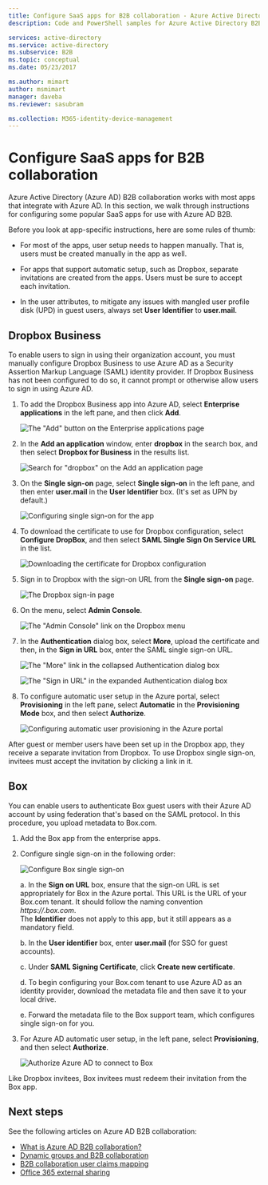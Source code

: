 ```yaml
---
title: Configure SaaS apps for B2B collaboration - Azure Active Directory | Microsoft Docs
description: Code and PowerShell samples for Azure Active Directory B2B collaboration

services: active-directory
ms.service: active-directory
ms.subservice: B2B
ms.topic: conceptual
ms.date: 05/23/2017

ms.author: mimart
author: msmimart
manager: daveba
ms.reviewer: sasubram

ms.collection: M365-identity-device-management
---
```


# Configure SaaS apps for B2B collaboration

Azure Active Directory (Azure AD) B2B collaboration works with most apps that integrate with Azure AD. In this section, we walk through instructions for configuring some popular SaaS apps for use with Azure AD B2B.

Before you look at app-specific instructions, here are some rules of thumb:

* For most of the apps, user setup needs to happen manually. That is, users must be created manually in the app as well.

* For apps that support automatic setup, such as Dropbox, separate invitations are created from the apps. Users must be sure to accept each invitation.

* In the user attributes, to mitigate any issues with mangled user profile disk (UPD) in guest users, always set **User Identifier** to **user.mail**.


## Dropbox Business

To enable users to sign in using their organization account, you must manually configure Dropbox Business to use Azure AD as a Security Assertion Markup Language (SAML) identity provider. If Dropbox Business has not been configured to do so, it cannot prompt or otherwise allow users to sign in using Azure AD.

1. To add the Dropbox Business app into Azure AD, select **Enterprise applications** in the left pane, and then click **Add**.

   ![The "Add" button on the Enterprise applications page](media/configure-saas-apps/add-dropbox.png)

2. In the **Add an application** window, enter **dropbox** in the search box, and then select **Dropbox for Business** in the results list.

   ![Search for "dropbox" on the Add an application page](media/configure-saas-apps/add-app-dialog.png)

3. On the **Single sign-on** page, select **Single sign-on** in the left pane, and then enter **user.mail** in the **User Identifier** box. (It's set as UPN by default.)

   ![Configuring single sign-on for the app](media/configure-saas-apps/configure-app-sso.png)

4. To download the certificate to use for Dropbox configuration, select **Configure DropBox**, and then select **SAML Single Sign On Service URL** in the list.

   ![Downloading the certificate for Dropbox configuration](media/configure-saas-apps/download-certificate.png)

5. Sign in to Dropbox with the sign-on URL from the **Single sign-on** page.

   ![The Dropbox sign-in page](media/configure-saas-apps/sign-in-to-dropbox.png)

6. On the menu, select **Admin Console**.

   ![The "Admin Console" link on the Dropbox menu](media/configure-saas-apps/dropbox-menu.png)

7. In the **Authentication** dialog box, select **More**, upload the certificate and then, in the **Sign in URL** box, enter the SAML single sign-on URL.

   ![The "More" link in the collapsed Authentication dialog box](media/configure-saas-apps/dropbox-auth-01.png)

   ![The "Sign in URL" in the expanded Authentication dialog box](media/configure-saas-apps/paste-single-sign-on-URL.png)

8. To configure automatic user setup in the Azure portal, select **Provisioning** in the left pane, select **Automatic** in the **Provisioning Mode** box, and then select **Authorize**.

   ![Configuring automatic user provisioning in the Azure portal](media/configure-saas-apps/set-up-automatic-provisioning.png)

After guest or member users have been set up in the Dropbox app, they receive a separate invitation from Dropbox. To use Dropbox single sign-on, invitees must accept the invitation by clicking a link in it.

## Box
You can enable users to authenticate Box guest users with their Azure AD account by using federation that's based on the SAML protocol. In this procedure, you upload metadata to Box.com.

1. Add the Box app from the enterprise apps.

2. Configure single sign-on in the following order:

   ![Configure Box single sign-on](media/configure-saas-apps/configure-box-sso.png)

   a. In the **Sign on URL** box, ensure that the sign-on URL is set appropriately for Box in the Azure portal. This URL is the URL of your Box.com tenant. It should follow the naming convention *https://.box.com*.  
   The **Identifier** does not apply to this app, but it still appears as a mandatory field.

   b. In the **User identifier** box, enter **user.mail** (for SSO for guest accounts).

   c. Under **SAML Signing Certificate**, click **Create new certificate**.

   d. To begin configuring your Box.com tenant to use Azure AD as an identity provider, download the metadata file and then save it to your local drive.

   e. Forward the metadata file to the Box support team, which configures single sign-on for you.

3. For Azure AD automatic user setup, in the left pane, select **Provisioning**, and then select **Authorize**.

   ![Authorize Azure AD to connect to Box](media/configure-saas-apps/auth-azure-ad-to-connect-to-box.png)

Like Dropbox invitees, Box invitees must redeem their invitation from the Box app.

## Next steps

See the following articles on Azure AD B2B collaboration:

- [What is Azure AD B2B collaboration?](what-is-b2b.md)
- [Dynamic groups and B2B collaboration](use-dynamic-groups.md)
- [B2B collaboration user claims mapping](claims-mapping.md)
- [Office 365 external sharing](o365-external-user.md)

